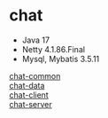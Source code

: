 # chat  

- Java 17
- Netty 4.1.86.Final
- Mysql, Mybatis 3.5.11 

[chat-common](https://github.com/JiHongYuan/chat/tree/master/chat-common)  
[chat-data](https://github.com/JiHongYuan/chat/tree/master/chat-data)  
[chat-client](https://github.com/JiHongYuan/chat/tree/master/chat-client)  
[chat-server](https://github.com/JiHongYuan/chat/tree/master/chat-server)  
